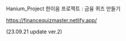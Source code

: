  Hanium_Project
한이음 프로젝트 : 금융 퀴즈 만들기

https://financequizmaster.netlify.app/

(23.09.21 update ver.2)
